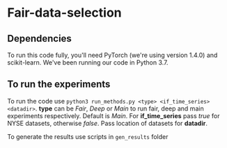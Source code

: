 # Fair-data-selection

## Dependencies

To run this code fully, you'll need PyTorch (we're using version 1.4.0) and scikit-learn. We've been running our code in Python 3.7.

## To run the experiments

To run the code use `python3 run_methods.py <type> <if_time_series> <datadir>`. **type** can be *Fair*, *Deep* or *Main* to run fair, deep and main experiments respectively. Default is *Main*.
For **if_time_series** pass *true* for NYSE datasets, otherwise *false*. Pass location of datasets for **datadir**.

To generate the results use scripts in `gen_results` folder
